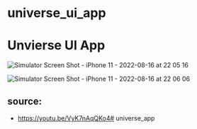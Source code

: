 # universe_ui_app

# Unvierse UI App

![Simulator Screen Shot - iPhone 11 - 2022-08-16 at 22 05 16](https://user-images.githubusercontent.com/85620139/184974825-fa5bc166-f315-417d-8974-439c4e05e26c.png)


![Simulator Screen Shot - iPhone 11 - 2022-08-16 at 22 06 06](https://user-images.githubusercontent.com/85620139/184974920-a4861a15-a3e3-4445-9454-c9ee54200a00.png)

## source:
- https://youtu.be/VyK7nAqQKo4# universe_app
